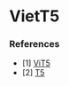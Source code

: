 # VietT5

### References

- [1] [ViT5](https://arxiv.org/pdf/2205.06457)
- [2] [T5](https://arxiv.org/pdf/1910.10683)